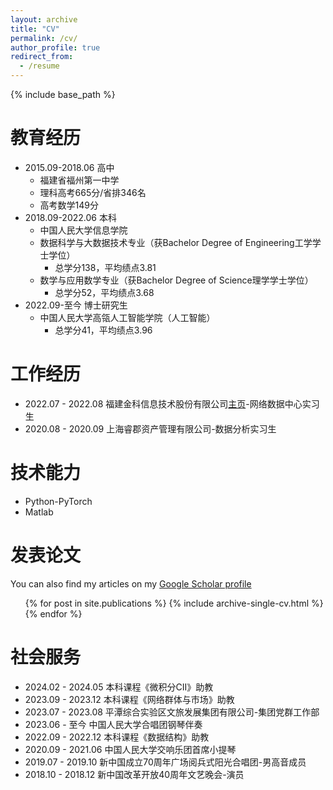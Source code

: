 ```yaml
---
layout: archive
title: "CV"
permalink: /cv/
author_profile: true
redirect_from:
  - /resume
---
```


{% include base_path %}

教育经历
======
* 2015.09-2018.06    高中
    * 福建省福州第一中学
    * 理科高考665分/省排346名
    * 高考数学149分
* 2018.09-2022.06    本科
    * 中国人民大学信息学院
    * 数据科学与大数据技术专业（获Bachelor Degree of Engineering工学学士学位）
        * 总学分138，平均绩点3.81
    * 数学与应用数学专业（获Bachelor Degree of Science理学学士学位）
        * 总学分52，平均绩点3.68
* 2022.09-至今    博士研究生
    * 中国人民大学高瓴人工智能学院（人工智能）
		* 总学分41，平均绩点3.96

工作经历
======
* 2022.07 - 2022.08 福建金科信息技术股份有限公司[主页](https://www.goldtech.com.cn/)-网络数据中心实习生
* 2020.08 - 2020.09 上海睿郡资产管理有限公司-数据分析实习生


技术能力
======
* Python-PyTorch
* Matlab

发表论文
======

You can also find my articles on my [Google Scholar profile]({{site.author.googlescholar}})


  <ul>{% for post in site.publications %}
    {% include archive-single-cv.html %}
  {% endfor %}</ul>
  

社会服务
======
* 2024.02 - 2024.05 本科课程《微积分CII》助教
* 2023.09 - 2023.12 本科课程《网络群体与市场》助教
* 2023.07 - 2023.08 平潭综合实验区文旅发展集团有限公司-集团党群工作部
* 2023.06 - 至今 中国人民大学合唱团钢琴伴奏
* 2022.09 - 2022.12 本科课程《数据结构》助教
* 2020.09 - 2021.06 中国人民大学交响乐团首席小提琴
* 2019.07 - 2019.10 新中国成立70周年广场阅兵式阳光合唱团-男高音成员
* 2018.10 - 2018.12 新中国改革开放40周年文艺晚会-演员